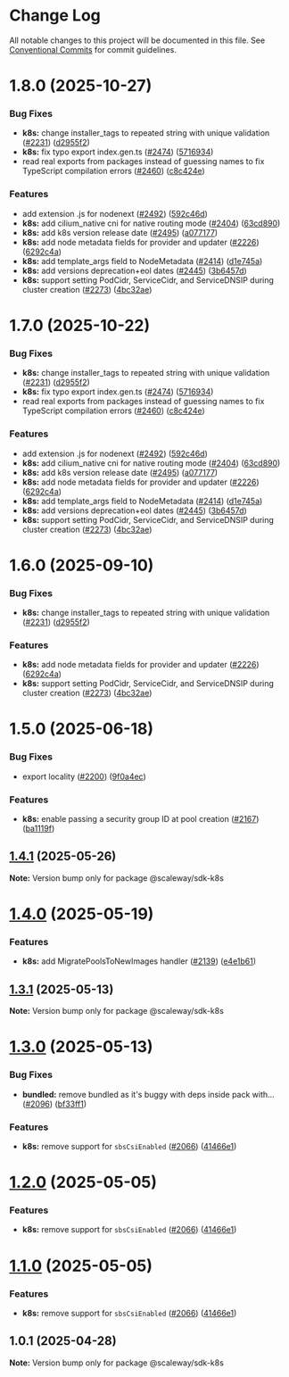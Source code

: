 # Change Log

All notable changes to this project will be documented in this file.
See [Conventional Commits](https://conventionalcommits.org) for commit guidelines.

# 1.8.0 (2025-10-27)

### Bug Fixes

- **k8s:** change installer_tags to repeated string with unique validation ([#2231](https://github.com/scaleway/scaleway-sdk-js/issues/2231)) ([d2955f2](https://github.com/scaleway/scaleway-sdk-js/commit/d2955f211efd951f1664a8af30cf73ed7251200c))
- **k8s:** fix typo export index.gen.ts ([#2474](https://github.com/scaleway/scaleway-sdk-js/issues/2474)) ([5716934](https://github.com/scaleway/scaleway-sdk-js/commit/5716934decae46c94b370a19d98e1add9bd6d5c4))
- read real exports from packages instead of guessing names to fix TypeScript compilation errors ([#2460](https://github.com/scaleway/scaleway-sdk-js/issues/2460)) ([c8c424e](https://github.com/scaleway/scaleway-sdk-js/commit/c8c424e09d3a365a2592f25abdc0a8d6d86e0f0b))

### Features

- add extension .js for nodenext ([#2492](https://github.com/scaleway/scaleway-sdk-js/issues/2492)) ([592c46d](https://github.com/scaleway/scaleway-sdk-js/commit/592c46df916c5b8b35f26c13b626eee797970f5d))
- **k8s:** add cilium_native cni for native routing mode ([#2404](https://github.com/scaleway/scaleway-sdk-js/issues/2404)) ([63cd890](https://github.com/scaleway/scaleway-sdk-js/commit/63cd8906723b260c417810631bc9526384292430))
- **k8s:** add k8s version release date ([#2495](https://github.com/scaleway/scaleway-sdk-js/issues/2495)) ([a077177](https://github.com/scaleway/scaleway-sdk-js/commit/a077177a6d40df0486f02f521a55885a3fb3dd32))
- **k8s:** add node metadata fields for provider and updater ([#2226](https://github.com/scaleway/scaleway-sdk-js/issues/2226)) ([6292c4a](https://github.com/scaleway/scaleway-sdk-js/commit/6292c4a90c71fbacbe0719280e858e726330a220))
- **k8s:** add template_args field to NodeMetadata ([#2414](https://github.com/scaleway/scaleway-sdk-js/issues/2414)) ([d1e745a](https://github.com/scaleway/scaleway-sdk-js/commit/d1e745a8760cdd95de614b1895f23e5d3e46c91b))
- **k8s:** add versions deprecation+eol dates ([#2445](https://github.com/scaleway/scaleway-sdk-js/issues/2445)) ([3b6457d](https://github.com/scaleway/scaleway-sdk-js/commit/3b6457d0b5976d73f71c42cf48c8be1430249fed))
- **k8s:** support setting PodCidr, ServiceCidr, and ServiceDNSIP during cluster creation ([#2273](https://github.com/scaleway/scaleway-sdk-js/issues/2273)) ([4bc32ae](https://github.com/scaleway/scaleway-sdk-js/commit/4bc32ae469b35281ea9196f8984d5b6a716c3b1c))

# 1.7.0 (2025-10-22)

### Bug Fixes

- **k8s:** change installer_tags to repeated string with unique validation ([#2231](https://github.com/scaleway/scaleway-sdk-js/issues/2231)) ([d2955f2](https://github.com/scaleway/scaleway-sdk-js/commit/d2955f211efd951f1664a8af30cf73ed7251200c))
- **k8s:** fix typo export index.gen.ts ([#2474](https://github.com/scaleway/scaleway-sdk-js/issues/2474)) ([5716934](https://github.com/scaleway/scaleway-sdk-js/commit/5716934decae46c94b370a19d98e1add9bd6d5c4))
- read real exports from packages instead of guessing names to fix TypeScript compilation errors ([#2460](https://github.com/scaleway/scaleway-sdk-js/issues/2460)) ([c8c424e](https://github.com/scaleway/scaleway-sdk-js/commit/c8c424e09d3a365a2592f25abdc0a8d6d86e0f0b))

### Features

- add extension .js for nodenext ([#2492](https://github.com/scaleway/scaleway-sdk-js/issues/2492)) ([592c46d](https://github.com/scaleway/scaleway-sdk-js/commit/592c46df916c5b8b35f26c13b626eee797970f5d))
- **k8s:** add cilium_native cni for native routing mode ([#2404](https://github.com/scaleway/scaleway-sdk-js/issues/2404)) ([63cd890](https://github.com/scaleway/scaleway-sdk-js/commit/63cd8906723b260c417810631bc9526384292430))
- **k8s:** add k8s version release date ([#2495](https://github.com/scaleway/scaleway-sdk-js/issues/2495)) ([a077177](https://github.com/scaleway/scaleway-sdk-js/commit/a077177a6d40df0486f02f521a55885a3fb3dd32))
- **k8s:** add node metadata fields for provider and updater ([#2226](https://github.com/scaleway/scaleway-sdk-js/issues/2226)) ([6292c4a](https://github.com/scaleway/scaleway-sdk-js/commit/6292c4a90c71fbacbe0719280e858e726330a220))
- **k8s:** add template_args field to NodeMetadata ([#2414](https://github.com/scaleway/scaleway-sdk-js/issues/2414)) ([d1e745a](https://github.com/scaleway/scaleway-sdk-js/commit/d1e745a8760cdd95de614b1895f23e5d3e46c91b))
- **k8s:** add versions deprecation+eol dates ([#2445](https://github.com/scaleway/scaleway-sdk-js/issues/2445)) ([3b6457d](https://github.com/scaleway/scaleway-sdk-js/commit/3b6457d0b5976d73f71c42cf48c8be1430249fed))
- **k8s:** support setting PodCidr, ServiceCidr, and ServiceDNSIP during cluster creation ([#2273](https://github.com/scaleway/scaleway-sdk-js/issues/2273)) ([4bc32ae](https://github.com/scaleway/scaleway-sdk-js/commit/4bc32ae469b35281ea9196f8984d5b6a716c3b1c))

# 1.6.0 (2025-09-10)

### Bug Fixes

- **k8s:** change installer_tags to repeated string with unique validation ([#2231](https://github.com/scaleway/scaleway-sdk-js/issues/2231)) ([d2955f2](https://github.com/scaleway/scaleway-sdk-js/commit/d2955f211efd951f1664a8af30cf73ed7251200c))

### Features

- **k8s:** add node metadata fields for provider and updater ([#2226](https://github.com/scaleway/scaleway-sdk-js/issues/2226)) ([6292c4a](https://github.com/scaleway/scaleway-sdk-js/commit/6292c4a90c71fbacbe0719280e858e726330a220))
- **k8s:** support setting PodCidr, ServiceCidr, and ServiceDNSIP during cluster creation ([#2273](https://github.com/scaleway/scaleway-sdk-js/issues/2273)) ([4bc32ae](https://github.com/scaleway/scaleway-sdk-js/commit/4bc32ae469b35281ea9196f8984d5b6a716c3b1c))

# 1.5.0 (2025-06-18)

### Bug Fixes

- export locality ([#2200](https://github.com/scaleway/scaleway-sdk-js/issues/2200)) ([9f0a4ec](https://github.com/scaleway/scaleway-sdk-js/commit/9f0a4ec19e377cd90c5829604467c09a2088a38c))

### Features

- **k8s:** enable passing a security group ID at pool creation ([#2167](https://github.com/scaleway/scaleway-sdk-js/issues/2167)) ([ba1119f](https://github.com/scaleway/scaleway-sdk-js/commit/ba1119f6f6468b0fc8709c1c5abe9738e2fd5d9b))

## [1.4.1](https://github.com/scaleway/scaleway-sdk-js/compare/@scaleway/sdk-k8s@1.4.0...@scaleway/sdk-k8s@1.4.1) (2025-05-26)

**Note:** Version bump only for package @scaleway/sdk-k8s

# [1.4.0](https://github.com/scaleway/scaleway-sdk-js/compare/@scaleway/sdk-k8s@1.3.1...@scaleway/sdk-k8s@1.4.0) (2025-05-19)

### Features

- **k8s:** add MigratePoolsToNewImages handler ([#2139](https://github.com/scaleway/scaleway-sdk-js/issues/2139)) ([e4e1b61](https://github.com/scaleway/scaleway-sdk-js/commit/e4e1b617b18e64aee71f4084884bad3dc11f7221))

## [1.3.1](https://github.com/scaleway/scaleway-sdk-js/compare/@scaleway/sdk-k8s@1.3.0...@scaleway/sdk-k8s@1.3.1) (2025-05-13)

**Note:** Version bump only for package @scaleway/sdk-k8s

# [1.3.0](https://github.com/scaleway/scaleway-sdk-js/compare/@scaleway/sdk-k8s@1.0.1...@scaleway/sdk-k8s@1.3.0) (2025-05-13)

### Bug Fixes

- **bundled:** remove bundled as it's buggy with deps inside pack with… ([#2096](https://github.com/scaleway/scaleway-sdk-js/issues/2096)) ([bf33ff1](https://github.com/scaleway/scaleway-sdk-js/commit/bf33ff1f9cdd951add94817dac27239c86ef5437))

### Features

- **k8s:** remove support for `sbsCsiEnabled` ([#2066](https://github.com/scaleway/scaleway-sdk-js/issues/2066)) ([41466e1](https://github.com/scaleway/scaleway-sdk-js/commit/41466e135fc33cab884bb1bb8cdcf918998d26e6))

# [1.2.0](https://github.com/scaleway/scaleway-sdk-js/compare/@scaleway/sdk-k8s@1.0.1...@scaleway/sdk-k8s@1.2.0) (2025-05-05)

### Features

- **k8s:** remove support for `sbsCsiEnabled` ([#2066](https://github.com/scaleway/scaleway-sdk-js/issues/2066)) ([41466e1](https://github.com/scaleway/scaleway-sdk-js/commit/41466e135fc33cab884bb1bb8cdcf918998d26e6))

# [1.1.0](https://github.com/scaleway/scaleway-sdk-js/compare/@scaleway/sdk-k8s@1.0.1...@scaleway/sdk-k8s@1.1.0) (2025-05-05)

### Features

- **k8s:** remove support for `sbsCsiEnabled` ([#2066](https://github.com/scaleway/scaleway-sdk-js/issues/2066)) ([41466e1](https://github.com/scaleway/scaleway-sdk-js/commit/41466e135fc33cab884bb1bb8cdcf918998d26e6))

## 1.0.1 (2025-04-28)

**Note:** Version bump only for package @scaleway/sdk-k8s
